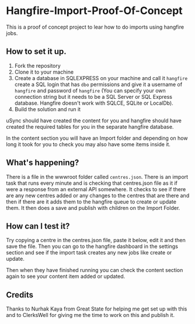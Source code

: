 # Hangfire-Import-Proof-Of-Concept

This is a proof of concept project to lear how to do imports using hangfire jobs.

## How to set it up.

1. Fork the repository
2. Clone it to your machine
3. Create a database in SQLEXPRESS on your machine and call it `hangfire` create a SQL login that has `dbo` permissions and give it a username of `hangfire` and password of `hangfire` (You can specify your own connection string but it needs to be a SQL Server or SQL Express database. Hangfire doesn't work with SQLCE, SQLite or LocalDb).
4. Build the solution and run it

uSync should have created the content for you and hangfire should have created the required tables for you in the separate hangfire database.

In the content section you will have an Import folder and depending on how long it took for you to check you may also have some items inside it.

## What's happening?

There is a file in the wwwroot folder called `centres.json`. There is an import task that runs every minute and is checking that centres.json file as it if were a response from an external API somewhere.
It checks to see if there are any new centres added or any changes to the centres that are there and then if there are it adds them to the hangfire queue to create or update them.
It then does a save and publish with children on the Import Folder.

## How can I test it?

Try copying a centre in the centres.json file, paste it below, edit it and then save the file. Then you can go to the hangfire dashboard in the settings section and see if the import task creates any new jobs like create or update.

Then when they have finished running you can check the content section again to see your content item added or updated.

## Credits

Thanks to Nurhak Kaya from Great State for helping me get set up with this and to ClerksWell for giving me the time to work on this and publish it.
